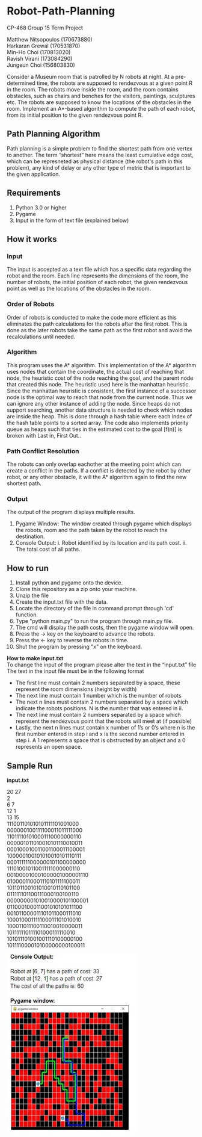 # Robot-Path-Planning
CP-468 Group 15 Term Project

Matthew Nitsopoulos (170673880)<br/>
Harkaran Grewal (170531870)<br/>
Min-Ho Choi (170813020)<br/>
Ravish Virani (173084290)<br/>
Jungeun Choi (156803830)<br/>

Consider a Museum room that is patrolled by N robots at night.  At a pre-determined time,  the robots are supposed to rendezvous at a given point R in the room.  The robots move inside the room, and the room contains obstacles,  such as chairs and benches for the visitors,  paintings,  sculptures etc.  The robots are supposed to know the locations of the obstacles in the room. Implement  an A*-based  algorithm  to  compute  the  path  of  each  robot,  from  its  initial  position  to  the  given rendezvous point R.

## Path Planning Algorithm
Path planning is a simple problem to find the shortest path from one vertex to another. The term “shortest” here means the least cumulative edge cost, which can be represneted as physical distance (the robot's path in this problem), any kind of delay or any other type of metric that is important to the given application.

## Requirements
1. Python 3.0 or higher
2. Pygame
3. Input in the form of text file (explained below)

## How it works
### Input
The input is accepted as a text file which has a specific data regarding the robot and the room. Each line represents the dimensions of the room, the number of robots, the initial position of each robot, the given rendezvous point as well as the locations of the obstacles in the room.
### Order of Robots
Order of robots is conducted to make the code more efficient as this eliminates the path calculations for the robots after the first robot. This is done as the later robots take the same path as the first robot and avoid the recalculations until needed.
### Algorithm
This program uses the A* algorithm. This implementation of the A* algorithm uses nodes that contain the coordinate, the actual cost of reaching that node, the heuristic cost of the node reaching the goal, and the parent node that created this node. 
The heuristic used here is the manhattan heuristic. Since the manhattan heuristic is consistent, the first instance of a successor node is the optimal way to reach that node from the current node. Thus we can ignore any other instance of adding the node. Since heaps do not support searching, another data structure is needed to check which nodes are inside the heap. This is done through a hash table where each index of the hash table points to a sorted array.
The code also implements priority queue as heaps such that ties in the estimated cost to the goal [f(n)] is broken with Last in, First Out..
### Path Conflict Resolution
The robots can only overlap eachother at the meeting point which can create a conflict in the paths. If a conflict is detected by the robot by other robot, or any other obstacle, it will the A* algorithm again to find the new shortest path.
### Output
The output of the program displays multiple results. 
1. Pygame Window: The window created through pygame which displays the robots, room and the path taken by the robot to reach the destination.
2. Console Output: i. Robot identified by its location and its path cost.
                   ii. The total cost of all paths.

## How to run
01. Install python and pygame onto the device.
02. Clone this repository as a zip onto your machine.
03. Unzip the file
04. Create the input.txt file with the data.
05. Locate the directory of the file in command prompt through 'cd' function. 
06. Type "python main.py" to run the program through main.py file.
07. The cmd will display the path costs, then the pygame window will open.
08. Press the -> key on the keyboard to advance the robots.
09. Press the <- key to reverse the robots in time.
10. Shut the program by pressing "x" on the keyboard.<br/>

**How to make input.txt**<br/>
To change the input of the program please alter the text in the “input.txt” file<br/>
The text in the input file must be in the following format<br/>
- The first line must contain 2 numbers separated by a space, these represent the room dimensions (height by width)<br/>
- The next line must contain 1 number which is the number of robots<br/>
- The next n lines must contain 2 numbers separated by a space which indicate the robots positions. N is the number that was entered in ii.<br/>
- The next line must contain 2 numbers separated by a space which represent the rendezvous point that the robots will meet at (if possible)<br/>
- Lastly, the next n lines must contain x number of 1’s or 0’s where n is the first number entered in step i and x is the second number entered in step i. A 1 represents a space that is obstructed by an object and a 0 represents an open space.<br/>


## Sample Run
**input.txt**

20 27<br/>
2<br/>
6 7<br/>
12 1<br/>
13 15<br/>
111001101010101111101001000<br/>
000000100111100011011111000<br/>
110111101010001110000000110<br/>
000001011010010101110010011<br/>
000100010011001100011100001<br/>
100000100101010010101110111<br/>
000111111000000101100000000<br/>
111010010110011111000000110<br/>
001000010001000001000001110<br/>
010000110001110101111100011<br/>
101101100101010010110101100<br/>
011111101100111000100100110<br/>
000000001010010000101100001<br/>
011000100011001010101011100<br/>
001011000011101011000111010<br/>
100010001111100011101010010<br/>
100011011100110010010000011<br/>
101111110111101000111110010<br/>
101011101001001110100000100<br/>
101111000010100000000100011<br/>

![](Output_Img/output.JPG)
<br/>
